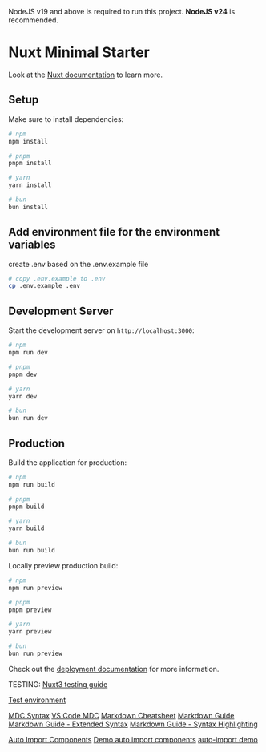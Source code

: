 NodeJS v19 and above is required to run this project. **NodeJS v24** is recommended.

# Nuxt Minimal Starter

Look at the [Nuxt documentation](https://nuxt.com/docs/getting-started/introduction) to learn more.

## Setup

Make sure to install dependencies:

```bash
# npm
npm install

# pnpm
pnpm install

# yarn
yarn install

# bun
bun install
```

## Add environment file for the environment variables
create .env based on the .env.example file

```bash
# copy .env.example to .env
cp .env.example .env
```

## Development Server

Start the development server on `http://localhost:3000`:

```bash
# npm
npm run dev

# pnpm
pnpm dev

# yarn
yarn dev

# bun
bun run dev
```

## Production

Build the application for production:

```bash
# npm
npm run build

# pnpm
pnpm build

# yarn
yarn build

# bun
bun run build
```

Locally preview production build:

```bash
# npm
npm run preview

# pnpm
pnpm preview

# yarn
yarn preview

# bun
bun run preview
```

Check out the [deployment documentation](https://nuxt.com/docs/getting-started/deployment) for more information.

TESTING: [Nuxt3 testing guide](https://nuxt.com/docs/getting-started/testing)

[Test environment](https://vitest.dev/guide/environment.html#test-environment)

[MDC Syntax](https://content.nuxt.com/docs/files/markdown#mdc-syntax)
[VS Code MDC](https://marketplace.visualstudio.com/items?itemName=Nuxt.mdc)
[Markdown Cheatsheet](https://content.nuxt.com/docs/files/markdown/cheatsheet)
[Markdown Guide](https://www.markdownguide.org/basic-syntax/)
[Markdown Guide - Extended Syntax](https://www.markdownguide.org/extended-syntax/)
[Markdown Guide - Syntax Highlighting](https://www.markdownguide.org/syntax-highlighting/)

[Auto Import Components](https://nuxt.com/docs/guide/directory-structure/components#auto-importing-components)
[Demo auto import components](https://nuxt.com/docs/guide/directory-structure/components#demo-auto-import-components)
[auto-import demo](https://nuxt.com/docs/examples/features/auto-imports)
